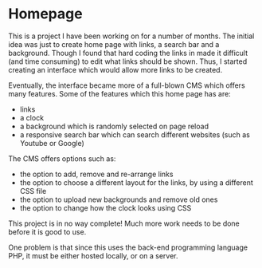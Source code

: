 # Homepage
This is a project I have been working on for a number of months. The initial idea was just to create  home page with links, a search bar and a background. Though I found that hard coding the links in made it difficult (and time consuming) to edit what links should be shown. Thus, I started creating an interface which would allow more links to be created.

Eventually, the interface became more of a full-blown CMS which offers many features. Some of the features which this home page has are:
- links
- a clock
- a background which is randomly selected on page reload
- a responsive search bar which can search different websites (such as Youtube or Google)

The CMS offers options such as:
- the option to add, remove and re-arrange links
- the option to choose a different layout for the links, by using a different CSS file
- the option to upload new backgrounds and remove old ones
- the option to change how the clock looks using CSS

This project is in no way complete! Much more work needs to be done before it is good to use.

One problem is that since this uses the back-end programming language PHP, it must be either hosted locally, or on a server.
